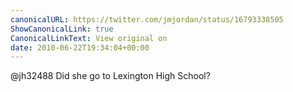 ```yaml
---
canonicalURL: https://twitter.com/jmjordan/status/16793338505
ShowCanonicalLink: true
CanonicalLinkText: View original on
date: 2010-06-22T19:34:04+00:00
---
```

@jh32488 Did she go to Lexington High School?
